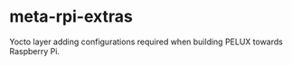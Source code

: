 meta-rpi-extras
===============
Yocto layer adding configurations required when building PELUX towards
Raspberry Pi.
